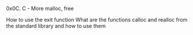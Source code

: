 0x0C. C - More malloc, free

How to use the exit function
What are the functions calloc and realloc from 
the standard library and how to use them
